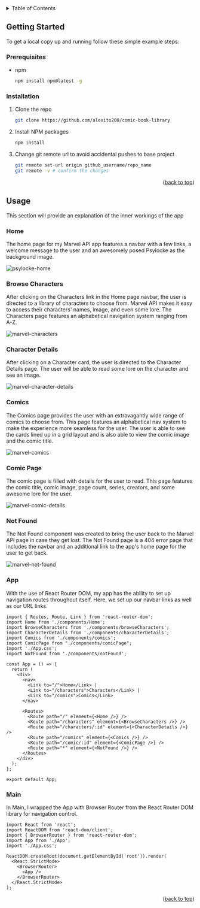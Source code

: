 <!-- TABLE OF CONTENTS -->
<details>
  <summary>Table of Contents</summary>
  <ol>
    <li>
      <a href="#getting-started">Getting Started</a>
      <ul>
        <li><a href="#prerequisites">Prerequisites</a></li>
        <li><a href="#installation">Installation</a></li>
      </ul>
    </li>
    <li>
      <a href="#usage">Usage</a>
      <ul>
        <li><a href="#home">Home</a></li>
        <li><a href="#browse-characters">Browse Characters</a></li>
        <li><a href="#character-details">Character Details</a></li>
        <li><a href="#comics">Comics</a></li>
        <li><a href="#comic-page">Comic Page</a></li>
        <li><a href="#not-found">Not Found</a></li>
        <li><a href="#app">App</a></li>
        <li><a href="#main">Main</a></li>
      </ul>
    </li>
</details>

<!-- GETTING STARTED -->
## Getting Started

To get a local copy up and running follow these simple example steps.

### Prerequisites

* npm
  ```sh
  npm install npm@latest -g
  ```

### Installation

1. Clone the repo
   ```sh
   git clone https://github.com/alexito200/comic-book-library
   ```
2. Install NPM packages
   ```sh
   npm install
   ```
3. Change git remote url to avoid accidental pushes to base project
   ```sh
   git remote set-url origin github_username/repo_name
   git remote -v # confirm the changes
   ```

<p align="right">(<a href="#readme-top">back to top</a>)</p>



<!-- USAGE EXAMPLES -->
## Usage

This section will provide an explanation of the inner workings of the app

### Home
The home page for my Marvel API app features a navbar with a few links, a welcome message to the user and an awesomely posed Psylocke as the background image.

![psylocke-home](https://github.com/user-attachments/assets/7043f14d-ca4a-4472-a1f5-9611ed7bc687)


### Browse Characters
After clicking on the Characters link in the Home page navbar, the user is directed to a library of characters to choose from. Marvel API makes it easy to access their characters' names, image, and even some lore. The Characters page features an alphabetical navigation system ranging from A-Z. 

![marvel-characters](https://github.com/user-attachments/assets/657fa8ae-e181-47b6-bc24-0f11e65a3772)


### Character Details
After clicking on a Character card, the user is directed to the Character Details page. The user will be able to read some lore on the character and see an image. 

![marvel-character-details](https://github.com/user-attachments/assets/d9622cb5-fec3-4325-a43e-7edb25cb763f)


### Comics
The Comics page provides the user with an extravagantly wide range of comics to choose from. This page features an alphabetical nav system to make the experience more seamless for the user. The user is able to see the cards lined up in a grid layout and is also able to view the comic image and the comic title.

![marvel-comics](https://github.com/user-attachments/assets/2d5b751f-4717-475a-9d2e-7bfcaeed356d)


### Comic Page
The comic page is filled with details for the user to read. This page features the comic title, comic image, page count, series, creators, and some awesome lore for the user.

![marvel-comic-details](https://github.com/user-attachments/assets/185e77ac-7148-4cd1-a898-720e3a93ba22)

### Not Found
The Not Found component was created to bring the user back to the Marvel API page in case they get lost. The Not Found page is a 404 error page that includes the navbar and an additional link to the app's home page for the user to get back.

![marvel-not-found](https://github.com/user-attachments/assets/a99515f0-010d-4b0e-977a-bbeaeef5755f)


### App
With the use of React Router DOM, my app has the ability to set up navigation routes throughout itself. Here, we set up our navbar links as well as our URL links.
```
import { Routes, Route, Link } from 'react-router-dom';
import Home from './components/Home';
import BrowseCharacters from './components/browseCharacters';
import CharacterDetails from './components/characterDetails';
import Comics from './components/comics';
import ComicPage from "./components/comicPage";
import './App.css';
import NotFound from './components/notFound';

const App = () => {
  return (
    <div>
      <nav>
        <Link to="/">Home</Link> |  
        <Link to="/characters">Characters</Link> |  
        <Link to="/comics">Comics</Link>
      </nav>

      <Routes>
        <Route path="/" element={<Home />} />
        <Route path="/characters" element={<BrowseCharacters />} />
        <Route path="/characters/:id" element={<CharacterDetails />} />
        <Route path="/comics" element={<Comics />} />
        <Route path="/comic/:id" element={<ComicPage />} />
        <Route path="*" element={<NotFound />} />
      </Routes>
    </div>
  );
};

export default App;
```

### Main
In Main, I wrapped the App with Browser Router from the React Router DOM library for navigation control.
```
import React from 'react';
import ReactDOM from 'react-dom/client';
import { BrowserRouter } from 'react-router-dom';
import App from './App';
import './App.css';

ReactDOM.createRoot(document.getElementById('root')).render(
  <React.StrictMode>
    <BrowserRouter>
      <App />
    </BrowserRouter>
  </React.StrictMode>
);
```

<p align="right">(<a href="#readme-top">back to top</a>)</p>
